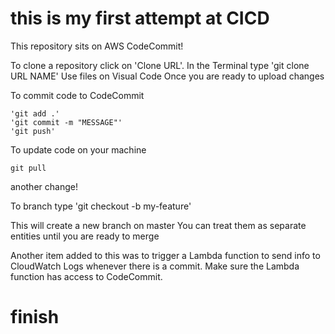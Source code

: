 # this is my first attempt at CICD

This repository sits on AWS CodeCommit!


To clone a repository click on 'Clone URL'.
In the Terminal type 'git clone URL NAME'
Use files on Visual Code
Once you are ready to upload changes


To commit code to CodeCommit
```
'git add .'
'git commit -m "MESSAGE"'
'git push'
```

To update code on your machine
```
git pull
```
another change!

To branch type 
'git checkout -b my-feature'

This will create a new branch on master
You can treat them as separate entities until you are ready to merge


Another item added to this was to trigger a Lambda function to send info to CloudWatch Logs whenever there is a commit. Make sure the Lambda function has access to CodeCommit.

# finish